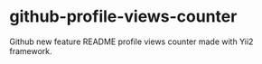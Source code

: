 # github-profile-views-counter
Github new feature README profile views counter made with Yii2 framework.

